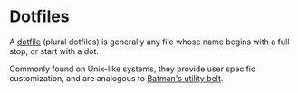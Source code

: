 # Dotfiles

A [dotfile][1] (plural dotfiles) is generally any file whose name begins with a full stop, or start with a dot.

Commonly found on Unix-like systems, they provide user specific customization, and are analogous to [Batman's utility belt][2].

[1]: https://en.wikipedia.org/wiki/Dot-file
[2]: https://en.wikipedia.org/wiki/Batman%27s_utility_belt
